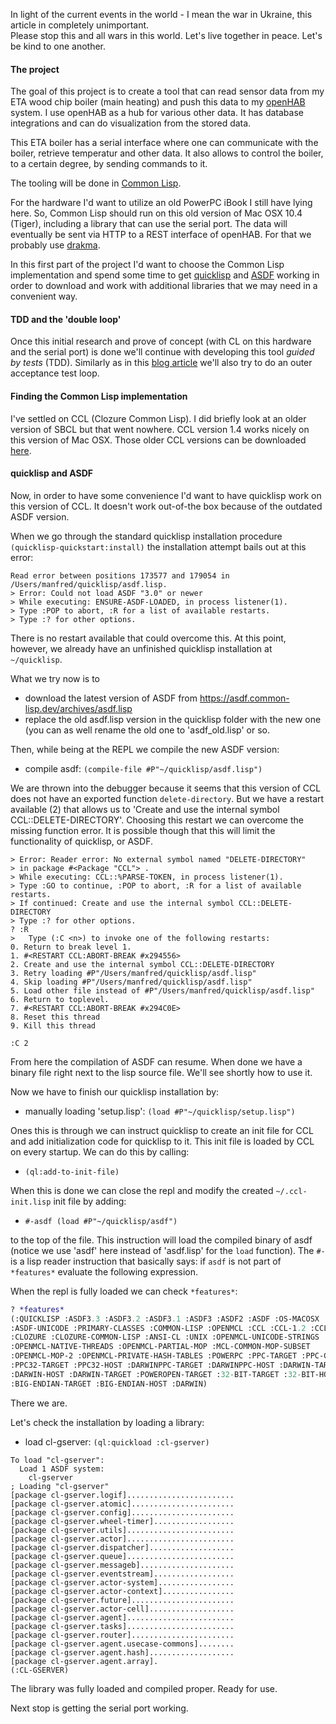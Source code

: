 In light of the current events in the world - I mean the war in Ukraine, this article in completely unimportant.  
Please stop this and all wars in this world. Let's live together in peace. Let's be kind to one another.


#### The project

The goal of this project is to create a tool that can read sensor data from my ETA wood chip boiler (main heating) and push this data to my <a href="https://www.openhab.org" class="link" target="_blank">openHAB</a> system. I use openHAB as a hub for various other data. It has database integrations and can do visualization from the stored data.

This ETA boiler has a serial interface where one can communicate with the boiler, retrieve temperatur and other data. It also allows to control the boiler, to a certain degree, by sending commands to it.

The tooling will be done in <a href="https://common-lisp.net" class="link" target="_blank">Common Lisp</a>.

For the hardware I'd want to utilize an old PowerPC iBook I still have lying here. So, Common Lisp should run on this old version of Mac OSX 10.4 (Tiger), including a library that can use the serial port. The data will eventually be sent via HTTP to a REST interface of openHAB. For that we probably use <a href="https://edicl.github.io/drakma/" class="link" target="_blank">drakma</a>.

In this first part of the project I'd want to choose the Common Lisp implementation and spend some time to get <a href="https://www.quicklisp.org/beta/" class="link" target="_blank">quicklisp</a> and <a href="https://gitlab.common-lisp.net/asdf/asdf" class="link" target="_blank">ASDF</a> working in order to download and work with additional libraries that we may need in a convenient way.

#### TDD and the 'double loop'

Once this initial research and prove of concept (with CL on this hardware and the serial port) is done we'll continue with developing this tool *guided by tests* (TDD). Similarly as in this <a href="blog/Test-driven+Web+application+development+with+Common+Lisp" class="link" target="_blank">blog article</a> we'll also try to do an outer acceptance test loop.

#### Finding the Common Lisp implementation

I've settled on CCL (Clozure Common Lisp). I did briefly look at an older version of SBCL but that went nowhere. CCL version 1.4 works nicely on this version of Mac OSX. Those older CCL versions can be downloaded <a href="https://ccl.clozure.com/ftp/pub/release/" class="link" target="_blank">here</a>.

#### quicklisp and ASDF

Now, in order to have some convenience I'd want to have quicklisp work on this version of CCL. It doesn't work out-of-the box because of the outdated ASDF version.

When we go through the standard quicklisp installation procedure `(quicklisp-quickstart:install)` the installation attempt bails out at this error:

```plain
Read error between positions 173577 and 179054 in 
/Users/manfred/quicklisp/asdf.lisp.
> Error: Could not load ASDF "3.0" or newer
> While executing: ENSURE-ASDF-LOADED, in process listener(1).
> Type :POP to abort, :R for a list of available restarts.
> Type :? for other options.

```

There is no restart available that could overcome this. At this point, however, we already have an unfinished quicklisp installation at `~/quicklisp`.

What we try now is to 

- download the latest version of ASDF from <a href="https://asdf.common-lisp.dev/archives/asdf.lisp" class="link" target="_blank">https://asdf.common-lisp.dev/archives/asdf.lisp</a>
- replace the old asdf.lisp version in the quicklisp folder with the new one (you can as well rename the old one to 'asdf_old.lisp' or so. 

Then, while being at the REPL we compile the new ASDF version:

- compile asdf: `(compile-file #P"~/quicklisp/asdf.lisp")`

We are thrown into the debugger because it seems that this version of CCL does not have an exported function `delete-directory`. But we have a restart available (2) that allows us to 'Create and use the internal symbol CCL::DELETE-DIRECTORY'. Choosing this restart we can overcome the missing function error. It is possible though that this will limit the functionality of quicklisp, or ASDF.

```plain
> Error: Reader error: No external symbol named "DELETE-DIRECTORY" 
> in package #<Package "CCL"> .
> While executing: CCL::%PARSE-TOKEN, in process listener(1).
> Type :GO to continue, :POP to abort, :R for a list of available restarts.
> If continued: Create and use the internal symbol CCL::DELETE-DIRECTORY
> Type :? for other options.
? :R
>   Type (:C <n>) to invoke one of the following restarts:
0. Return to break level 1.
1. #<RESTART CCL:ABORT-BREAK #x294556>
2. Create and use the internal symbol CCL::DELETE-DIRECTORY
3. Retry loading #P"/Users/manfred/quicklisp/asdf.lisp"
4. Skip loading #P"/Users/manfred/quicklisp/asdf.lisp"
5. Load other file instead of #P"/Users/manfred/quicklisp/asdf.lisp"
6. Return to toplevel.
7. #<RESTART CCL:ABORT-BREAK #x294C0E>
8. Reset this thread
9. Kill this thread

:C 2
```

From here the compilation of ASDF can resume. When done we have a binary file right next to the lisp source file. We'll see shortly how to use it.

Now we have to finish our quicklisp installation by:

- manually loading 'setup.lisp': `(load #P"~/quicklisp/setup.lisp")`

Ones this is through we can instruct quicklisp to create an init file for CCL and add initialization code for quicklisp to it. This init file is loaded by CCL on every startup. We can do this by calling:

- `(ql:add-to-init-file)`

When this is done we can close the repl and modify the created `~/.ccl-init.lisp` init file by adding:

- `#-asdf (load #P"~/quicklisp/asdf")`

to the top of the file. This instruction will load the compiled binary of asdf (notice we use 'asdf' here instead of 'asdf.lisp' for the `load` function). The `#-` is a lisp reader instruction that basically says: if `asdf` is not part of `*features*` evaluate the following expression.

When the repl is fully loaded we can check `*features*`:

```lisp
? *features*
(:QUICKLISP :ASDF3.3 :ASDF3.2 :ASDF3.1 :ASDF3 :ASDF2 :ASDF :OS-MACOSX :OS-UNIX 
:ASDF-UNICODE :PRIMARY-CLASSES :COMMON-LISP :OPENMCL :CCL :CCL-1.2 :CCL-1.3 :CCL-1.4
:CLOZURE :CLOZURE-COMMON-LISP :ANSI-CL :UNIX :OPENMCL-UNICODE-STRINGS
:OPENMCL-NATIVE-THREADS :OPENMCL-PARTIAL-MOP :MCL-COMMON-MOP-SUBSET
:OPENMCL-MOP-2 :OPENMCL-PRIVATE-HASH-TABLES :POWERPC :PPC-TARGET :PPC-CLOS
:PPC32-TARGET :PPC32-HOST :DARWINPPC-TARGET :DARWINPPC-HOST :DARWIN-TARGET
:DARWIN-HOST :DARWIN-TARGET :POWEROPEN-TARGET :32-BIT-TARGET :32-BIT-HOST
:BIG-ENDIAN-TARGET :BIG-ENDIAN-HOST :DARWIN)
```
There we are.

Let's check the installation by loading a library:

- load cl-gserver: `(ql:quickload :cl-gserver)`

```plain
To load "cl-gserver":
  Load 1 ASDF system:
    cl-gserver
; Loading "cl-gserver"
[package cl-gserver.logif]........................
[package cl-gserver.atomic].......................
[package cl-gserver.config].......................
[package cl-gserver.wheel-timer]..................
[package cl-gserver.utils]........................
[package cl-gserver.actor]........................
[package cl-gserver.dispatcher]...................
[package cl-gserver.queue]........................
[package cl-gserver.messageb].....................
[package cl-gserver.eventstream]..................
[package cl-gserver.actor-system].................
[package cl-gserver.actor-context]................
[package cl-gserver.future].......................
[package cl-gserver.actor-cell]...................
[package cl-gserver.agent]........................
[package cl-gserver.tasks]........................
[package cl-gserver.router].......................
[package cl-gserver.agent.usecase-commons]........
[package cl-gserver.agent.hash]...................
[package cl-gserver.agent.array].
(:CL-GSERVER)
```

The library was fully loaded and compiled proper. Ready for use.

Next stop is getting the serial port working.